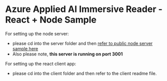 # Azure Applied AI Immersive Reader - React + Node Sample


For setting up the node server:
- please cd into the server folder and then [refer to public node server sample here](https://github.com/microsoft/immersive-reader-sdk/tree/dev/js/samples/quickstart-nodejs)
- Also please note, **this server is running on port 3001**


For setting up the react client app:
- please cd into the client folder and then refer to the client readme file.

